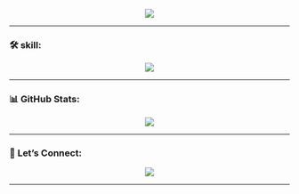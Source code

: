 

<p align="center">
<img src="https://readme-typing-svg.herokuapp.com?size=30&color=1E90FF&center=true&vCenter=true&width=600&height=50&lines=Hi!+I'm+Vanessa;I'm+studying+Software+Engineering;in+the+3rd+semester;I+focus+on+Front-End;+and+I'm+always+learning&duration=1500&colors=1E90FF,00BFFF,0000FF,4169E1,4682B4" />

</p>

---

### 🛠️ **skill:**
<p align="center">
  <img src="https://skillicons.dev/icons?i=html,css,js,react,cpp,c" />
</p>

---

### 📊 **GitHub Stats:**
<p align="center">
  <img src="https://github-readme-stats.vercel.app/api/top-langs/?username=codebynessa&layout=compact&theme=radical&hide_border=true" />
</p>

---

### 🔗 **Let’s Connect:**
<p align="center">
  <a href="https://linkedin.com/in/vanessa-f-ferreira">
    <img src="https://img.shields.io/badge/-LinkedIn-0e76a8?style=for-the-badge&logo=linkedin&logoColor=white">
  </a>
</p>

---


